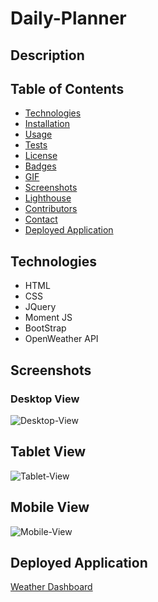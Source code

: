 # __Daily-Planner__
## Description 

## __Table of Contents__
* [Technologies](#technologies)
* [Installation](#installation)
* [Usage](#usage)
* [Tests](#tests)
* [License](#license)
* [Badges](#badges)
* [GIF](#gif)
* [Screenshots](#screenshots)
* [Lighthouse](#lighthouse)
* [Contributors](#contributors)
* [Contact](#contact)
* [Deployed Application](#deployed-application) 

## __Technologies__
* HTML
* CSS
* JQuery
* Moment JS
* BootStrap
* OpenWeather API
## __Screenshots__
### __Desktop View__
![Desktop-View](https://user-images.githubusercontent.com/56444674/114442029-171d5800-9b9a-11eb-886d-d43ca7ad68e2.png)
## __Tablet View__
![Tablet-View](https://user-images.githubusercontent.com/56444674/114442037-18e71b80-9b9a-11eb-91a5-38ad38e1bc5b.png)
## __Mobile View__
![Mobile-View](https://user-images.githubusercontent.com/56444674/114442042-1a184880-9b9a-11eb-8cff-2359d11f9b0a.png)

## __Deployed Application__
<a href='https://samsweig.github.io/Weather-DashBoard/' target='_blank'> Weather Dashboard </a>
